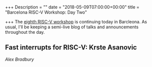 +++
Description = ""
date = "2018-05-09T07:00:00+00:00"
title = "Barcelona RISC-V Workshop: Day Two"

+++
The [eighth RISC-V 
workshop](https://riscv.org/2018/04/risc-v-workshop-in-barcelona-agenda/) is 
continuing
today in Barcleona. As usual, I'll be keeping a semi-live blog of talks and 
announcements throughout the day.

## Fast interrupts for RISC-V: Krste Asanovic

_Alex Bradbury_
